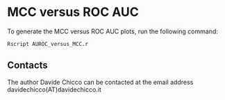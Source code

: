 # MCC versus ROC AUC

To generate the MCC versus ROC AUC plots, run the following command:

`Rscript AUROC_versus_MCC.r`

## Contacts
The author Davide Chicco can be contacted at the email address davidechicco(AT)davidechicco.it
